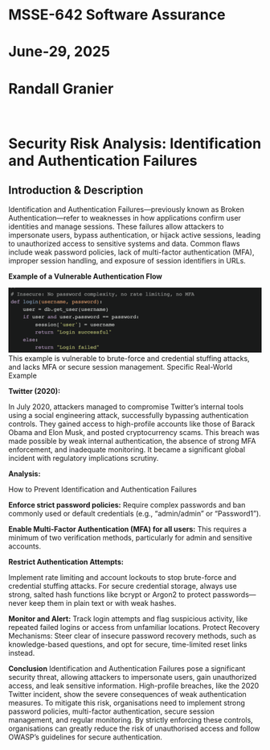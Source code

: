 # MSSE-642 Software Assurance


# June-29, 2025


# Randall Granier
 
 # Security Risk Analysis: Identification and Authentication Failures



## Introduction & Description


Identification and Authentication Failures—previously known as Broken Authentication—refer to weaknesses in how applications confirm user identities and manage sessions. These failures allow attackers to impersonate users, bypass authentication, or hijack active sessions, leading to unauthorized access to sensitive systems and data. Common flaws include weak password policies, lack of multi-factor authentication (MFA), improper session handling, and exposure of session identifiers in URLs.


**Example of a Vulnerable Authentication Flow** 

![My Photo](./auth.PNG)
This example is vulnerable to brute-force and credential stuffing attacks, and lacks MFA or secure session management.
Specific Real-World Example


**Twitter (2020):**


In July 2020, attackers managed to compromise Twitter’s internal tools using a social engineering attack, successfully bypassing authentication controls. They gained access to high-profile accounts like those of Barack Obama and Elon Musk, and posted cryptocurrency scams. This breach was made possible by weak internal authentication, the absence of strong MFA enforcement, and inadequate monitoring. It became a significant global incident with regulatory implications scrutiny.


**Analysis:**

How to Prevent Identification and Authentication Failures


**Enforce strict password policies:** Require complex passwords and ban commonly used or default credentials (e.g., “admin/admin” or “Password1”).


**Enable Multi-Factor Authentication (MFA) for all users:** This requires a minimum of two verification methods, particularly for admin and sensitive accounts.


**Restrict Authentication Attempts:** 

Implement rate limiting and account lockouts to stop brute-force and credential stuffing attacks.
For secure credential storage, always use strong, salted hash functions like bcrypt or Argon2 to protect passwords—never keep them in plain text or with weak hashes.


**Monitor and Alert:** Track login attempts and flag suspicious activity, like repeated failed logins or access from unfamiliar locations.
Protect Recovery Mechanisms: Steer clear of insecure password recovery methods, such as knowledge-based questions, and opt for secure, time-limited reset links instead.


**Conclusion**
Identification and Authentication Failures pose a significant security threat, allowing attackers to impersonate users, gain unauthorized access, and leak sensitive information. High-profile breaches, like the 2020 Twitter incident, show the severe consequences of weak authentication measures. To mitigate this risk, organisations need to implement strong password policies, multi-factor authentication, secure session management, and regular monitoring. By strictly enforcing these controls, organisations can greatly reduce the risk of unauthorised access and follow OWASP’s guidelines for secure authentication.
